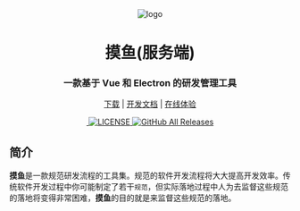 <div align="center" width="130px" height="130px">
    <img src="https://job.xrdev.cn/imgs/moyu128x128.png" alt="logo"/>
</div>
<h1 align="center">摸鱼(服务端)</h1>
<h3 align="center">一款基于 Vue 和 Electron 的研发管理工具</h3>
<div align="center">

[下载](https://github.com/shuxiaokai3/jobtool-electron/releases) | [开发文档](https://jobtool.cn/docs) | [在线体验](http://47.107.70.26/jobtool)

</div>
<div align="center">
  <a href="https://github.com/shuxiaokai3/jobtool-electron/releases/latest">
    <img src="https://img.shields.io/github/v/release/shuxiaokai3/jobtool-electron?style=flat-square" alt="">
  </a>

  <a href="https://github.com/shuxiaokai3/jobtool-electron/blob/master/LICENSE">
    <img src="https://img.shields.io/github/license/shuxiaokai3/jobtool-electron" alt="LICENSE">
  </a>

  <a href="https://github.com/shuxiaokai3/jobtool-electron/releases/latest">
    <img alt="GitHub All Releases" src="https://img.shields.io/github/downloads/shuxiaokai3/jobtool-electron/total">
  </a>
</div>

## 简介
**摸鱼**是一款规范研发流程的工具集。规范的软件开发流程将大大提高开发效率。传统软件开发过程中你可能制定了若干`规范`，但实际落地过程中人为去监督这些规范的落地将变得非常困难，**摸鱼**的目的就是来监督这些规范的落地。
